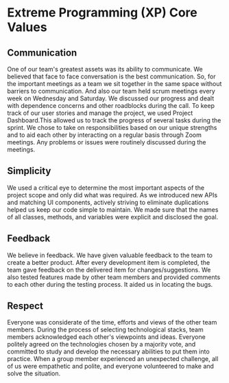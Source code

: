 # Extreme Programming (XP) Core Values

## Communication

One of our team's greatest assets was its ability to communicate. We believed that face to face conversation is the best communication. 
So, for the important meetings as a team we sit together in the same space without barriers to communication. 
And also our team held scrum meetings every week on Wednesday and Saturday. 
We discussed our progress and dealt with dependence concerns and other roadblocks during the call. To keep track of our user stories and manage the project, 
we used Project Dashboard.This allowed us to track the progress of several tasks during the sprint. We chose to take on responsibilities 
based on our unique strengths and to aid each other by interacting on a regular basis through Zoom meetings. Any problems or 
issues were routinely discussed during the meetings.

## Simplicity

We used a critical eye to determine the most important aspects of the project scope and only did what was required. 
As we introduced new APIs and matching UI components, actively striving to eliminate duplications helped us keep our code simple to maintain. 
We made sure that the names of all classes, methods, and variables were explicit and disclosed the goal.

## Feedback

We believe in feedback. We have given valuable feedback to the team to create a better product. After every development item is 
completed, the team gave feedback on the delivered item for changes/suggestions. We also tested features made by other team members and 
provided comments to each other during the testing process. It aided us in locating the bugs.

## Respect

Everyone was considerate of the time, efforts and views of the other team members. 
During the process of selecting technological stacks, team members acknowledged each other's viewpoints and ideas. 
Everyone politely agreed on the technologies chosen by a majority vote, and committed to study and develop the necessary abilities 
to put them into practice. When a group member experienced an unexpected challenge, all of us were empathetic and polite, and everyone 
volunteered to make and solve the situation.
